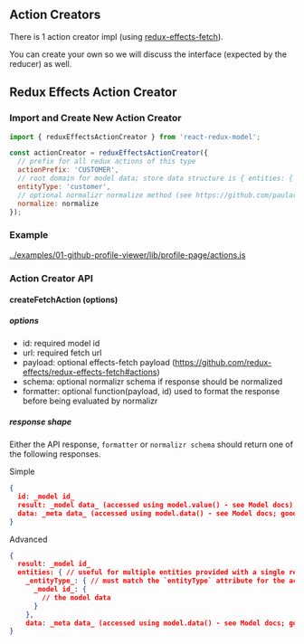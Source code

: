 Action Creators
---------------
There is 1 action creator impl (using [redux-effects-fetch](https://github.com/redux-effects/redux-effects-fetch)).

You can create your own so we will discuss the interface (expected by the reducer) as well.

## Redux Effects Action Creator
### Import and Create New Action Creator
```javascript
import { reduxEffectsActionCreator } from 'react-redux-model';

const actionCreator = reduxEffectsActionCreator({
  // prefix for all redux actions of this type
  actionPrefix: 'CUSTOMER',
  // root domain for model data; store data structure is { entities: { profiles: { _id_: {_model_data} } } }
  entityType: 'customer',
  // optional normalizr normalize method (see https://github.com/paularmstrong/normalizr... `import { normalize } from 'normalizr';`)
  normalize: normalize
});
```
### Example
[../examples/01-github-profile-viewer/lib/profile-page/actions.js](../examples/01-github-profile-viewer/lib/profile-page/actions.js)

### Action Creator API
#### createFetchAction (options)
##### options
* id: required model id
* url: required fetch url
* payload: optional effects-fetch payload (https://github.com/redux-effects/redux-effects-fetch#actions)
* schema: optional normalizr schema if response should be normalized
* formatter: optional function(payload, id) used to format the response before being evaluated by normalizr

##### response shape
Either the API response, `formatter` or `normalizr schema` should return one of the following responses.

Simple
```json
{
  id: _model id_
  result: _model data_ (accessed using model.value() - see Model docs)
  data: _meta data_ (accessed using model.data() - see Model docs; good for collections where the "model" is an array)
}
```
Advanced
```json
{
  result: _model id_
  entities: { // useful for multiple entities provided with a single response
    _entityType_: { // must match the `entityType` attribute for the action creator options
      _model id_: {
        // the model data
      }
    },
    data: _meta data_ (accessed using model.data() - see Model docs; good for collections where the "model" is an array)
}
```
